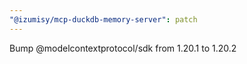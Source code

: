 ```yaml
---
"@izumisy/mcp-duckdb-memory-server": patch
---
```


Bump @modelcontextprotocol/sdk from 1.20.1 to 1.20.2
